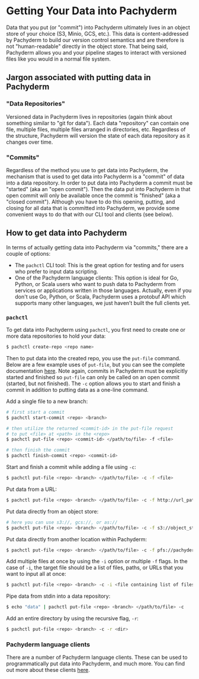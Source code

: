 # Getting Your Data into Pachyderm

Data that you put (or "commit") into Pachyderm ultimately lives in an object store of your choice (S3, Minio, GCS, etc.).  This data is content-addressed by Pachyderm to build our version control semantics and are therefore is not "human-readable" directly in the object store.  That being said, Pachyderm allows you and your pipeline stages to interact with versioned files like you would in a normal file system.   

## Jargon associated with putting data in Pachyderm

### "Data Repositories"

Versioned data in Pachyderm lives in repositories (again think about something similar to "git for data").  Each data "repository" can contain one file, multiple files, multiple files arranged in directories, etc.  Regardless of the structure, Pachyderm will version the state of each data repository as it changes over time.

### "Commits"

Regardless of the method you use to get data into Pachyderm, the mechanism that is used to get data into Pachyderm is a "commit" of data into a data repository. In order to put data into Pachyderm a commit must be "started" (aka an "open commit").  Then the data put into Pachyderm in that open commit will only be available once the commit is "finished" (aka a "closed commit"). Although you have to do this opening, putting, and closing for all data that is committed into Pachyderm, we provide some convenient ways to do that with our CLI tool and clients (see below). 

## How to get data into Pachyderm

In terms of actually getting data into Pachyderm via "commits," there are a couple of options:

- The `pachctl` CLI tool: This is the great option for testing and for users who prefer to input data scripting.
- One of the Pachyderm language clients: This option is ideal for Go, Python, or Scala users who want to push data to Pachyderm from services or applications written in those languages. Actually, even if you don't use Go, Python, or Scala, Pachyderm uses a protobuf API which supports many other languages, we just haven’t built the full clients yet.

### `pachctl`

To get data into Pachyderm using `pachctl`, you first need to create one or more data repositories to hold your data:

```sh
$ pachctl create-repo <repo name>
```

Then to put data into the created repo, you use the `put-file` command. Below are a few example uses of `put-file`, but you can see the complete documentation [here](../pachctl/pachctl_put-file.html). Note again, commits in Pachyderm must be explicitly started and finished so `put-file` can only be called on an open commit (started, but not finished). The `-c` option allows you to start and finish a commit in addition to putting data as a one-line command. 

Add a single file to a new branch:

```sh
# first start a commit
$ pachctl start-commit <repo> <branch>

# then utilize the returned <commit-id> in the put-file request
# to put <file> at <path> in the <repo>
$ pachctl put-file <repo> <commit-id> </path/to/file> -f <file>

# then finish the commit
$ pachctl finish-commit <repo> <commit-id>
```

Start and finish a commit while adding a file using `-c`:

```sh
$ pachctl put-file <repo> <branch> </path/to/file> -c -f <file> 
```

Put data from a URL:

```sh
$ pachctl put-file <repo> <branch> </path/to/file> -c -f http://url_path
```

Put data directly from an object store:

```sh
# here you can use s3://, gcs://, or as://
$ pachctl put-file <repo> <branch> </path/to/file> -c -f s3://object_store_url
```

Put data directly from another location within Pachyderm:

```sh
$ pachctl put-file <repo> <branch> </path/to/file> -c -f pfs://pachyderm_location
```

Add multiple files at once by using the `-i` option or multiple `-f` flags. In the case of `-i`, the target file should be a list of files, paths, or URLs that you want to input all at once:

```sh
$ pachctl put-file <repo> <branch> -c -i <file containing list of files, paths, or URLs>
```

Pipe data from stdin into a data repository:

```sh
$ echo "data" | pachctl put-file <repo> <branch> </path/to/file> -c
```

Add an entire directory by using the recursive flag, `-r`:

```sh
$ pachctl put-file <repo> <branch> -c -r <dir>
```

### Pachyderm language clients

There are a number of Pachyderm language clients.  These can be used to programmatically put data into Pachyderm, and much more.  You can find out more about these clients [here](../reference/clients.html).

